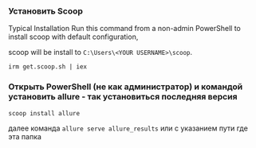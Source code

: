 
### Установить Scoop
Typical Installation
Run this command from a non-admin PowerShell to install scoop with default configuration, 

scoop will be install to ```C:\Users\<YOUR USERNAME>\scoop```.

```irm get.scoop.sh | iex```

### Открыть PowerShell (не как администратор) и командой установить allure - так установиться последняя версия

```scoop install allure```

далее команда `allure serve allure_results` или с указанием пути где эта папка
